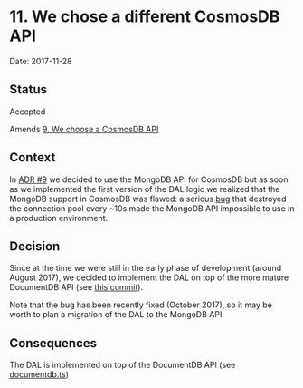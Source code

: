 # 11. We chose a different CosmosDB API

Date: 2017-11-28

## Status

Accepted

Amends [9. We choose a CosmosDB API](0009-we-choose-a-cosmosdb-api.md)

## Context

In [ADR #9](0009-we-choose-a-cosmosdb-api.md) we decided to use the MongoDB API
for CosmosDB but as soon as we implemented the first version of the DAL logic
we realized that the MongoDB support in CosmosDB was flawed: a serious [bug](https://feedback.azure.com/forums/263030-azure-cosmos-db/suggestions/19361521-fix-bug-that-destroys-nodejs-mongodb-connection-po)
that destroyed the connection pool every ~10s made the MongoDB API impossible
to use in a production environment.

## Decision

Since at the time we were still in the early phase of development (around
August 2017), we decided to implement the DAL on top of the more mature
DocumentDB API (see [this commit](https://github.com/teamdigitale/digital-citizenship-functions/commit/c72b95ebb5ed038cdf62f43dc1adacbde9668d4e)).

Note that the bug has been recently fixed (October 2017), so it may be worth to
plan a migration of the DAL to the MongoDB API.

## Consequences

The DAL is implemented on top of the DocumentDB API (see [documentdb.ts](https://github.com/teamdigitale/digital-citizenship-functions/blob/master/lib/utils/documentdb.ts))
